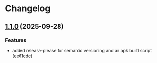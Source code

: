 # Changelog

## [1.1.0](https://github.com/Travcort/Rick-Morty/compare/mobile-v1.0.0...mobile-v1.1.0) (2025-09-28)


### Features

* added release-please for semantic versioning and an apk build script ([ee61cdc](https://github.com/Travcort/Rick-Morty/commit/ee61cdc1c7da093ed5826d020e716a0a6fd99b8c))
